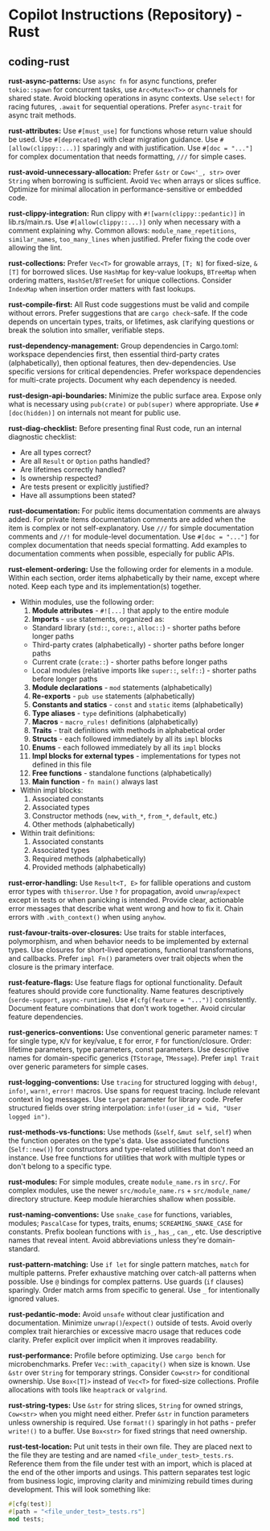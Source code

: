 # Copilot Instructions (Repository) - Rust

## coding-rust

**rust-async-patterns:** Use `async fn` for async functions, prefer `tokio::spawn` for concurrent tasks, use `Arc<Mutex<T>>`
or channels for shared state. Avoid blocking operations in async contexts. Use `select!` for
racing futures, `.await` for sequential operations. Prefer `async-trait` for async trait methods.

**rust-attributes:** Use `#[must_use]` for functions whose return value should be used. Use `#[deprecated]` with
clear migration guidance. Use `#[allow(clippy::...)]` sparingly and with justification.
Use `#[doc = "..."]` for complex documentation that needs formatting, `///` for simple cases.

**rust-avoid-unnecessary-allocation:** Prefer `&str` or `Cow<'_, str>` over `String` when borrowing is sufficient. Avoid `Vec` when arrays
or slices suffice. Optimize for minimal allocation in performance-sensitive or embedded code.

**rust-clippy-integration:** Run clippy with `#![warn(clippy::pedantic)]` in lib.rs/main.rs. Use `#[allow(clippy::...)]`
only when necessary with a comment explaining why. Common allows: `module_name_repetitions`,
`similar_names`, `too_many_lines` when justified. Prefer fixing the code over allowing the lint.

**rust-collections:** Prefer `Vec<T>` for growable arrays, `[T; N]` for fixed-size, `&[T]` for borrowed slices.
Use `HashMap` for key-value lookups, `BTreeMap` when ordering matters, `HashSet`/`BTreeSet`
for unique collections. Consider `IndexMap` when insertion order matters with fast lookups.

**rust-compile-first:** All Rust code suggestions must be valid and compile without errors. Prefer suggestions that are `cargo check`-safe.
If the code depends on uncertain types, traits, or lifetimes, ask clarifying questions or break the solution
into smaller, verifiable steps.

**rust-dependency-management:** Group dependencies in Cargo.toml: workspace dependencies first, then essential third-party crates
(alphabetically), then optional features, then dev-dependencies. Use specific versions for critical
dependencies. Prefer workspace dependencies for multi-crate projects. Document why each dependency is needed.

**rust-design-api-boundaries:** Minimize the public surface area. Expose only what is necessary using `pub(crate)` or `pub(super)`
where appropriate. Use `#[doc(hidden)]` on internals not meant for public use.

**rust-diag-checklist:** Before presenting final Rust code, run an internal diagnostic checklist:
- Are all types correct?
- Are all `Result` or `Option` paths handled?
- Are lifetimes correctly handled?
- Is ownership respected?
- Are tests present or explicitly justified?
- Have all assumptions been stated?

**rust-documentation:** For public items documentation comments are always added. For private items documentation
comments are added when the item is complex or not self-explanatory. Use `///` for simple
documentation comments and `//!` for module-level documentation. Use `#[doc = "..."]` for
complex documentation that needs special formatting. Add examples to documentation comments
when possible, especially for public APIs.

**rust-element-ordering:** Use the following order for elements in a module. Within each section, order items alphabetically by their name,
except where noted. Keep each type and its implementation(s) together.
- Within modules, use the following order:
  1. **Module attributes** - `#![...]` that apply to the entire module
  2. **Imports** - `use` statements, organized as:
    - Standard library (`std::`, `core::`, `alloc::`) - shorter paths before longer paths
    - Third-party crates (alphabetically) - shorter paths before longer paths
    - Current crate (`crate::`) - shorter paths before longer paths
    - Local modules (relative imports like `super::`, `self::`) - shorter paths before longer paths
  3. **Module declarations** - `mod` statements (alphabetically)
  4. **Re-exports** - `pub use` statements (alphabetically)
  5. **Constants and statics** - `const` and `static` items (alphabetically)
  6. **Type aliases** - `type` definitions (alphabetically)
  7. **Macros** - `macro_rules!` definitions (alphabetically)
  8. **Traits** - trait definitions with methods in alphabetical order
  9. **Structs** - each followed immediately by all its `impl` blocks
  10. **Enums** - each followed immediately by all its `impl` blocks
  11. **Impl blocks for external types** - implementations for types not defined in this file
  12. **Free functions** - standalone functions (alphabetically)
  13. **Main function** - `fn main()` always last
- Within impl blocks:
  1. Associated constants
  2. Associated types
  3. Constructor methods (`new`, `with_*`, `from_*`, `default`, etc.)
  4. Other methods (alphabetically)
- Within trait definitions:
  1. Associated constants
  2. Associated types
  3. Required methods (alphabetically)
  4. Provided methods (alphabetically)

**rust-error-handling:** Use `Result<T, E>` for fallible operations and custom error types with `thiserror`. Use `?` for
propagation, avoid `unwrap`/`expect` except in tests or when panicking is intended. Provide clear,
actionable error messages that describe what went wrong and how to fix it. Chain errors with
`.with_context()` when using `anyhow`.

**rust-favour-traits-over-closures:** Use traits for stable interfaces, polymorphism, and when behavior needs to be implemented by external
types. Use closures for short-lived operations, functional transformations, and callbacks. Prefer
`impl Fn()` parameters over trait objects when the closure is the primary interface.

**rust-feature-flags:** Use feature flags for optional functionality. Default features should provide core functionality.
Name features descriptively (`serde-support`, `async-runtime`). Use `#[cfg(feature = "...")]`
consistently. Document feature combinations that don't work together. Avoid circular feature dependencies.

**rust-generics-conventions:** Use conventional generic parameter names: `T` for single type, `K`/`V` for key/value, `E` for error,
`F` for function/closure. Order: lifetime parameters, type parameters, const parameters. Use descriptive
names for domain-specific generics (`TStorage`, `TMessage`). Prefer `impl Trait` over generic parameters
for simple cases.

**rust-logging-conventions:** Use `tracing` for structured logging with `debug!`, `info!`, `warn!`, `error!` macros. Use spans
for request tracing. Include relevant context in log messages. Use `target` parameter for library
code. Prefer structured fields over string interpolation: `info!(user_id = %id, "User logged in")`.

**rust-methods-vs-functions:** Use methods (`&self`, `&mut self`, `self`) when the function operates on the type's data.
Use associated functions (`Self::new()`) for constructors and type-related utilities that don't
need an instance. Use free functions for utilities that work with multiple types or don't
belong to a specific type.

**rust-modules:** For simple modules, create `module_name.rs` in `src/`. For complex modules, use the newer
`src/module_name.rs` + `src/module_name/` directory structure. Keep module hierarchies shallow
when possible.

**rust-naming-conventions:** Use `snake_case` for functions, variables, modules; `PascalCase` for types, traits, enums;
`SCREAMING_SNAKE_CASE` for constants. Prefix boolean functions with `is_`, `has_`, `can_`, etc.
Use descriptive names that reveal intent. Avoid abbreviations unless they're domain-standard.

**rust-pattern-matching:** Use `if let` for single pattern matches, `match` for multiple patterns. Prefer exhaustive
matching over catch-all patterns when possible. Use `@` bindings for complex patterns.
Use guards (`if` clauses) sparingly. Order match arms from specific to general. Use `_`
for intentionally ignored values.

**rust-pedantic-mode:** Avoid `unsafe` without clear justification and documentation. Minimize `unwrap()`/`expect()` outside
of tests. Avoid overly complex trait hierarchies or excessive macro usage that reduces code clarity.
Prefer explicit over implicit when it improves readability.

**rust-performance:** Profile before optimizing. Use `cargo bench` for microbenchmarks. Prefer `Vec::with_capacity()`
when size is known. Use `&str` over `String` for temporary strings. Consider `Cow<str>` for
conditional ownership. Use `Box<[T]>` instead of `Vec<T>` for fixed-size collections. Profile
allocations with tools like `heaptrack` or `valgrind`.

**rust-string-types:** Use `&str` for string slices, `String` for owned strings, `Cow<str>` when you might need either.
Prefer `&str` in function parameters unless ownership is required. Use `format!()` sparingly in
hot paths - prefer `write!()` to a buffer. Use `Box<str>` for fixed strings that need ownership.

**rust-test-location:** Put unit tests in their own file. They are placed next to the file they
are testing and are named `<file_under_test>_tests.rs`. Reference them from the file under test with
an import, which is placed at the end of the other imports and usings. This pattern separates test logic from
business logic, improving clarity and minimizing rebuild times during development. This will look something like:

``` rust
#[cfg(test)]
#[path = "<file_under_test>_tests.rs"]
mod tests;
```


